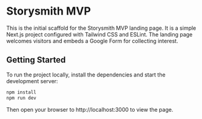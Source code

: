 # Storysmith MVP

This is the initial scaffold for the Storysmith MVP landing page. It is a simple Next.js project configured with Tailwind CSS and ESLint. The landing page welcomes visitors and embeds a Google Form for collecting interest.

## Getting Started

To run the project locally, install the dependencies and start the development server:

```bash
npm install
npm run dev
```

Then open your browser to http://localhost:3000 to view the page.
